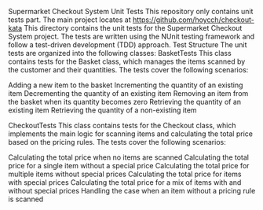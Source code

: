 Supermarket Checkout System Unit Tests
This repository only contains unit tests part. The main project locates at https://github.com/hoycch/checkout-kata
This directory contains the unit tests for the Supermarket Checkout System project. The tests are written using the NUnit testing framework and follow a test-driven development (TDD) approach.
Test Structure
The unit tests are organized into the following classes:
BasketTests
This class contains tests for the Basket class, which manages the items scanned by the customer and their quantities. The tests cover the following scenarios:

Adding a new item to the basket
Incrementing the quantity of an existing item
Decrementing the quantity of an existing item
Removing an item from the basket when its quantity becomes zero
Retrieving the quantity of an existing item
Retrieving the quantity of a non-existing item

CheckoutTests
This class contains tests for the Checkout class, which implements the main logic for scanning items and calculating the total price based on the pricing rules. The tests cover the following scenarios:

Calculating the total price when no items are scanned
Calculating the total price for a single item without a special price
Calculating the total price for multiple items without special prices
Calculating the total price for items with special prices
Calculating the total price for a mix of items with and without special prices
Handling the case when an item without a pricing rule is scanned
